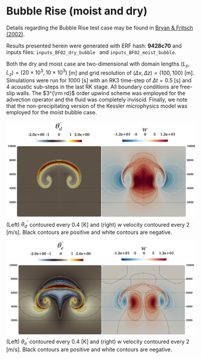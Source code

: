 # Bubble Rise (moist and dry)

Details regarding the Bubble Rise test case may be found in [Bryan & Fritsch (2002)](https://doi.org/10.1175/1520-0493(2002)130<2917:ABSFMN>2.0.CO;2).
    
Results presented herein were generated with ERF hash: **9428c70** and inputs files: `inputs_BF02_dry_bubble ` and `inputs_BF02_moist_bubble`.
    
Both the dry and moist case are two-dimensional with domain lengths $(L_x, L_z) = (20 \times 10^3, 10\times10^3)$ [m] and grid resolution of $(\Delta x, \Delta z) = (100, 100)$ [m]. Simulations were run for $1000$ [s] with an RK3 time-step of $\Delta t=0.5$ [s] and 4 acoustic sub-steps in the last RK stage. All boundary conditions are free-slip walls. The $3^{\rm rd}$ order upwind scheme was employed for the advection operator and the fluid was completely inviscid. Finally, we note that the non-precipitating version of the Kessler microphysics model was employed for the moist bubble case. 
    
![Dry Bubble Rise](BF02_Dry_Bubble.png)
(Left) $\theta_{d}^{\prime}$ contoured every $0.4$ [K] and (right) $w$ velocity contoured every $2$ [m/s]. Black contours are positive and white contours are negative.

![Moist Bubble Rise](BF02_Moist_Bubble.png)
(Left) $\theta_{e}^{\prime}$ contoured every $0.4$ [K] and (right) $w$ velocity contoured every $2$ [m/s]. Black contours are positive and white contours are negative.

